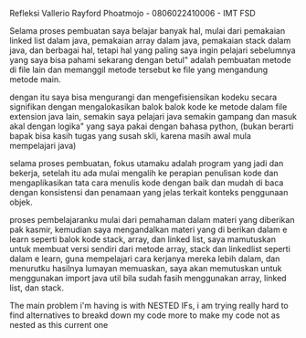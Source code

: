 Refleksi Vallerio Rayford Phoatmojo - 0806022410006 - IMT FSD

Selama proses pembuatan saya belajar banyak hal, mulai dari pemakaian linked list dalam java, pemakaian array dalam java, pemakaian stack dalam java, dan berbagai hal, tetapi hal yang paling saya ingin pelajari sebelumnya yang saya bisa pahami sekarang dengan betul" adalah pembuatan metode di file lain dan memanggil metode tersebut ke file yang mengandung metode main.

dengan itu saya bisa mengurangi dan mengefisiensikan kodeku secara signifikan dengan mengalokasikan balok balok kode ke metode dalam file extension java lain, semakin saya pelajari java semakin gampang dan masuk akal dengan logika" yang saya pakai dengan bahasa python, (bukan berarti bapak bisa kasih tugas yang susah skli, karena masih awal mula mempelajari java)

selama proses pembuatan, fokus utamaku adalah program yang jadi dan bekerja, setelah itu ada mulai mengalih ke perapian penulisan kode dan mengaplikasikan tata cara menulis kode dengan baik dan mudah di baca dengan konsistensi dan penamaan yang jelas terkait konteks penggunaan objek.

proses pembelajaranku mulai dari pemahaman dalam materi yang diberikan pak kasmir, kemudian saya mengandalkan materi yang di berikan dalam e learn seperti balok kode stack, array, dan linked list, saya mamutuskan untuk membuat versi sendiri dari metode array, stack dan linkedlist seperti dalam e learn, guna mempelajari cara kerjanya mereka lebih dalam, dan menurutku hasilnya lumayan memuaskan, saya akan memutuskan untuk menggunakan import java util bila sudah fasih menggunakan array, linked list, dan stack.

The main problem i'm having is with NESTED IFs, i am trying really hard to find alternatives to breakd down my code more to make my code not as nested as this current one